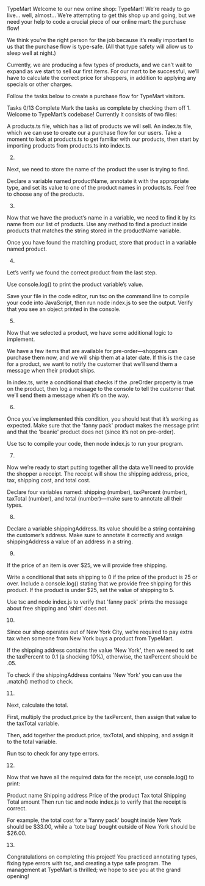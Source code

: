 TypeMart
Welcome to our new online shop: TypeMart! We’re ready to go live… well, almost… We’re attempting to get this shop up and going, but we need your help to code a crucial piece of our online mart: the purchase flow!

We think you’re the right person for the job because it’s really important to us that the purchase flow is type-safe. (All that type safety will allow us to sleep well at night.)

Currently, we are producing a few types of products, and we can’t wait to expand as we start to sell our first items. For our mart to be successful, we’ll have to calculate the correct price for shoppers, in addition to applying any specials or other charges.

Follow the tasks below to create a purchase flow for TypeMart visitors.

Tasks
0/13 Complete
Mark the tasks as complete by checking them off
1.
Welcome to TypeMart’s codebase! Currently it consists of two files:

A products.ts file, which has a list of products we will sell.
An index.ts file, which we can use to create our a purchase flow for our users.
Take a moment to look at products.ts to get familiar with our products, then start by importing products from products.ts into index.ts.

2.
Next, we need to store the name of the product the user is trying to find.

Declare a variable named productName, annotate it with the appropriate type, and set its value to one of the product names in products.ts. Feel free to choose any of the products.

3.
Now that we have the product’s name in a variable, we need to find it by its name from our list of products. Use any method to find a product inside products that matches the string stored in the productName variable.

Once you have found the matching product, store that product in a variable named product.

4.
Let’s verify we found the correct product from the last step.

Use console.log() to print the product variable’s value.

Save your file in the code editor, run tsc on the command line to compile your code into JavaScript, then run node index.js to see the output. Verify that you see an object printed in the console.

5.
Now that we selected a product, we have some additional logic to implement.

We have a few items that are available for pre-order—shoppers can purchase them now, and we will ship them at a later date. If this is the case for a product, we want to notify the customer that we’ll send them a message when their product ships.

In index.ts, write a conditional that checks if the .preOrder property is true on the product, then log a message to the console to tell the customer that we’ll send them a message when it’s on the way.

6.
Once you’ve implemented this condition, you should test that it’s working as expected. Make sure that the 'fanny pack' product makes the message print and that the 'beanie' product does not (since it’s not on pre-order).

Use tsc to compile your code, then node index.js to run your program.

7.
Now we’re ready to start putting together all the data we’ll need to provide the shopper a receipt. The receipt will show the shipping address, price, tax, shipping cost, and total cost.

Declare four variables named: shipping (number), taxPercent (number), taxTotal (number), and total (number)—make sure to annotate all their types.

8.
Declare a variable shippingAddress. Its value should be a string containing the customer’s address. Make sure to annotate it correctly and assign shippingAddress a value of an address in a string.

9.
If the price of an item is over $25, we will provide free shipping.

Write a conditional that sets shipping to 0 if the price of the product is 25 or over. Include a console.log() stating that we provide free shipping for this product. If the product is under $25, set the value of shipping to 5.

Use tsc and node index.js to verify that 'fanny pack' prints the message about free shipping and 'shirt' does not.

10.
Since our shop operates out of New York City, we’re required to pay extra tax when someone from New York buys a product from TypeMart.

If the shipping address contains the value 'New York', then we need to set the taxPercent to 0.1 (a shocking 10%), otherwise, the taxPercent should be .05.

To check if the shippingAddress contains 'New York' you can use the .match() method to check.

11.
Next, calculate the total.

First, multiply the product.price by the taxPercent, then assign that value to the taxTotal variable.

Then, add together the product.price, taxTotal, and shipping, and assign it to the total variable.

Run tsc to check for any type errors.

12.
Now that we have all the required data for the receipt, use console.log() to print:

Product name
Shipping address
Price of the product
Tax total
Shipping
Total amount
Then run tsc and node index.js to verify that the receipt is correct.

For example, the total cost for a 'fanny pack' bought inside New York should be $33.00, while a 'tote bag' bought outside of New York should be $26.00.

13.
Congratulations on completing this project! You practiced annotating types, fixing type errors with tsc, and creating a type safe program. The management at TypeMart is thrilled; we hope to see you at the grand opening!
